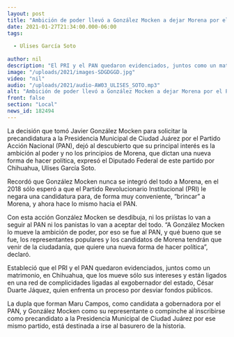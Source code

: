 ```yaml
---
layout: post
title: "Ambición de poder llevó a González Mocken a dejar Morena por el PAN -  Ulises García"
date: 2021-01-27T21:34:00.000-06:00
tags:
  
  - Ulises García Soto
  
author: nil
description: "El PRI y el PAN quedaron evidenciados, juntos como un matrimonio, en Chihuahua"
image: "/uploads/2021/images-SDGDGGD.jpg"
video: "nil"
audio: "/uploads/2021/audio-AW03_ULISES_SOTO.mp3"
alt: "Ambición de poder llevó a González Mocken a dejar Morena por el PAN -  Ulises García"
front: false
section: "Local"
news_id: 182494
---
```


La decisión que tomó Javier González Mocken para solicitar la precandidatura a la Presidencia Municipal de Ciudad Juárez por el Partido Acción Nacional (PAN), dejó al descubierto que su principal interés es la ambición al poder y no los principios de Morena, que dictan una nueva forma de hacer política, expresó el Diputado Federal de este partido por Chihuahua, Ulises García Soto. 

Recordó que González Mocken nunca se integró del todo a Morena, en el 2018 sólo esperó a que el Partido Revolucionario Institucional (PRI) le negara una candidatura para, de forma muy conveniente, “brincar” a Morena, y ahora hace lo mismo hacia el PAN.

Con esta acción González Mocken se desdibuja, ni los priístas lo van a seguir al PAN ni los panistas lo van a aceptar del todo. “A González Mocken lo mueve la ambición de poder, por eso se fue al PAN, y qué bueno que se fue, los representantes populares y los candidatos de Morena tendrán que venir de la ciudadanía, que quiere una nueva forma de hacer política”, declaró. 

Estableció que el PRI y el PAN quedaron evidenciados, juntos como un matrimonio, en Chihuahua, que los mueve sólo sus intereses y están ligados en una red de complicidades ligadas al exgobernador del estado, César Duarte Jáquez, quien enfrenta un proceso por desviar fondos públicos.

La dupla que forman Maru Campos, como candidata a gobernadora por el PAN, y González Mocken como su representante o compinche al inscribirse como precandidato a la Presidencia Municipal de Ciudad Juárez por ese mismo partido, está destinada a irse al basurero de la historia.